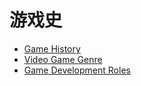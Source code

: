# 游戏史


- [Game History](/GameHistory/gameHistory)
- [Video Game Genre](/GameHistory/VideoGameGenre)
- [Game Development Roles](/GameHistory/gameDevelopmentRoles)